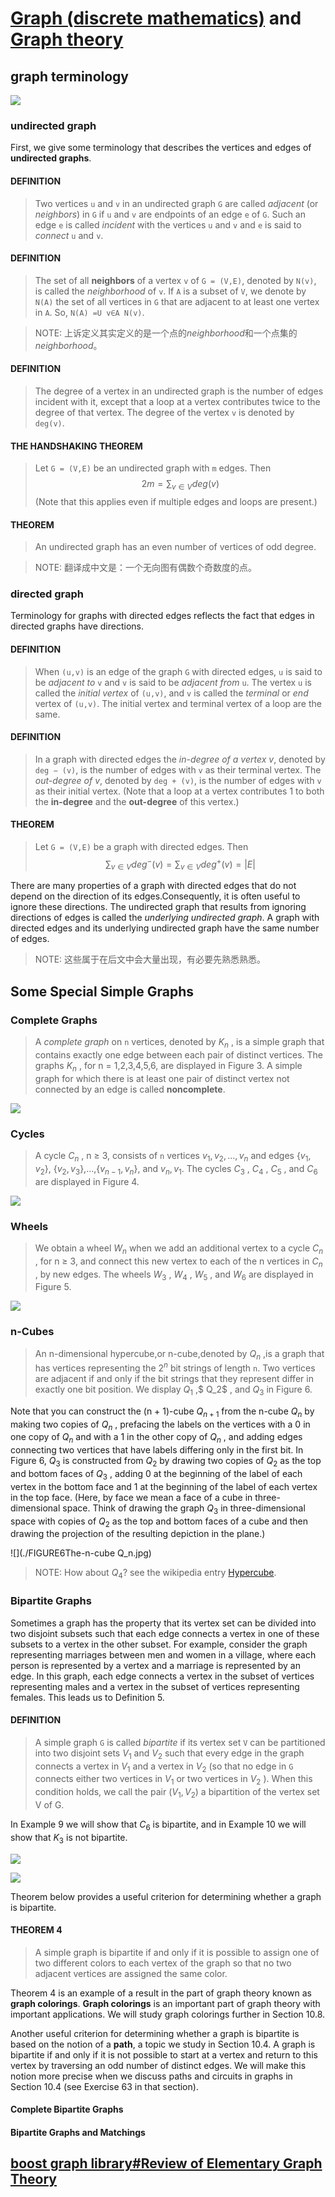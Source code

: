 # [Graph (discrete mathematics)](https://en.wikipedia.org/wiki/Graph_(discrete_mathematics)) and [Graph theory](https://en.wikipedia.org/wiki/Graph_theory)

## graph terminology

![](./TABLE1-Graph-Terminology.jpg)



### undirected graph

First, we give some terminology that describes the vertices and edges of **undirected graphs**.

#### DEFINITION

> Two vertices `u` and `v` in an undirected graph `G` are called *adjacent* (or *neighbors*) in `G` if `u` and `v` are endpoints of an edge `e` of `G`. Such an edge `e` is called *incident* with the vertices `u` and `v` and `e` is said to *connect* `u` and `v`.

#### DEFINITION

> The set of all **neighbors** of a vertex `v` of `G = (V,E)`, denoted by `N(v)`, is called the *neighborhood* of `v`. If `A` is a subset of `V`, we denote by `N(A)` the set of all vertices in `G` that are adjacent to at least one vertex in `A`. So, `N(A) =U v∈A N(v)`.

> NOTE: 上诉定义其实定义的是一个点的*neighborhood*和一个点集的*neighborhood*。

#### DEFINITION

> The degree of a vertex in an undirected graph is the number of edges incident with it, except that a loop at a vertex contributes twice to the degree of that vertex. The degree of the vertex `v` is denoted by `deg(v)`.



#### THE HANDSHAKING THEOREM

> Let `G = (V,E)` be an undirected graph with `m` edges. Then
> $$
> 2m = \sum_{v \in V} deg(v)
> $$
> (Note that this applies even if multiple edges and loops are present.)



#### THEOREM

> An undirected graph has an even number of vertices of odd degree.

> NOTE: 翻译成中文是：一个无向图有偶数个奇数度的点。





### directed graph

Terminology for graphs with directed edges reflects the fact that edges in directed graphs have directions.

#### DEFINITION

> When `(u,v)` is an edge of the graph `G` with directed edges, `u` is said to be *adjacent to* `v` and `v` is said to be *adjacent from* `u`. The vertex `u` is called the *initial vertex* of `(u,v)`, and `v` is called the *terminal* or *end* vertex of `(u,v)`. The initial vertex and terminal vertex of a loop are the same.

#### DEFINITION

> In a graph with directed edges the *in-degree of a vertex v*, denoted by `deg − (v)`, is the number
> of edges with `v` as their terminal vertex. The *out-degree of v*, denoted by `deg + (v)`, is the number of edges with `v` as their initial vertex. (Note that a loop at a vertex contributes 1 to both the **in-degree** and the **out-degree** of this vertex.)

#### THEOREM

> Let `G = (V,E)` be a graph with directed edges. Then
> $$
> \sum_{v \in V} deg^-(v) = \sum_{v \in V} deg^+(v)=|E|
> $$


There are many properties of a graph with directed edges that do not depend on the direction of its edges.Consequently, it is often useful to ignore these directions. The undirected graph that results from ignoring directions of edges is called the *underlying undirected graph*. A graph with directed edges and its underlying undirected graph have the same number of edges.



> NOTE: 这些属于在后文中会大量出现，有必要先熟悉熟悉。





## Some Special Simple Graphs

### Complete Graphs

> A *complete graph* on `n` vertices, denoted by $K_n$ , is a simple graph that contains exactly one edge between each pair of distinct vertices. The graphs $K_n$ , for n = 1,2,3,4,5,6, are displayed in Figure 3. A simple graph for which there is at least one pair of distinct vertex not connected by an edge is called **noncomplete**.

![](./FIGURE3-The-Graphs-K_n-for-1≤n≤6..jpg)



### Cycles

> A cycle $C_n$ , n ≥ 3, consists of `n` vertices $v_1 ,v_2 ,...,v_n$ and edges $\{v_1 ,v_2 \}$, $\{v_2 ,v_3 \}$,...,$\{v_{n−1} ,v_n \}$, and ${v_n ,v_1 }$. The cycles $C_3$ , $C_4$ , $C_5$ , and $C_6$ are displayed in Figure 4.

![](./FIGURE4The-Cycles-C3-C4-C5-and-C6.jpg)



### Wheels

> We obtain a wheel $W_n$ when we add an additional vertex to a cycle $C_n$ , for n ≥ 3, and connect this new vertex to each of the n vertices in $C_n$ , by new edges. The wheels $W_3$ , $W_4$ , $W_5$ , and $W_6$ are displayed in Figure 5.

![](./FIGURE5The-Wheels-W3-W4-W5-and-W6.jpg)



### n-Cubes

> An n-dimensional hypercube,or n-cube,denoted by $Q_n$ ,is a graph that has vertices representing the $2^n$ bit strings of length `n`. Two vertices are adjacent if and only if the bit strings that they represent differ in exactly one bit position. We display $Q_1$ ,$ Q_2$ , and $Q_3$ in Figure 6.

Note that you can construct the (n + 1)-cube $Q_{n+1}$ from the n-cube $Q_n$ by making two copies of $Q_n$ , prefacing the labels on the vertices with a 0 in one copy of $Q_n$ and with a 1 in the other copy of $Q_n$ , and adding edges connecting two vertices that have labels differing only in the first bit. In Figure 6, $Q_ 3$ is constructed from $Q_2$ by drawing two copies of $Q_2$ as the top and bottom faces of $Q_3$ , adding 0 at the beginning of the label of each vertex in the bottom face and 1 at the beginning of the label of each vertex in the top face. (Here, by face we mean a face of a cube in three-dimensional space. Think of drawing the graph $Q_3$ in three-dimensional space with copies of $Q_2$ as the top and bottom faces of a cube and then drawing the projection of the resulting depiction in the plane.)

![](./FIGURE6The-n-cube Q_n.jpg)

> NOTE: How about $Q_4$? see the wikipedia entry [Hypercube](https://en.wikipedia.org/wiki/Hypercube).





### Bipartite Graphs

Sometimes a graph has the property that its vertex set can be divided into two disjoint subsets such that each edge connects a vertex in one of these subsets to a vertex in the other subset. For example, consider the graph representing marriages between men and women in a village, where each person is represented by a vertex and a marriage is represented by an edge. In this graph, each edge connects a vertex in the subset of vertices representing males and a vertex in the subset of vertices representing females. This leads us to Definition 5.

#### DEFINITION

> A simple graph `G` is called *bipartite* if its vertex set `V` can be partitioned into two disjoint sets $V_1$ and $V_2$ such that every edge in the graph connects a vertex in $V_1$ and a vertex in $V_2$ (so that no edge in `G` connects either two vertices in $V_1$ or two vertices in $V_2$ ). When this condition holds, we call the pair $(V_1 ,V_2 )$ a bipartition of the vertex set V of G.

In Example 9 we will show that $C_6$ is bipartite, and in Example 10 we will show that $K_3$ is not bipartite.

![](./FIGURE7Showing-That-C_6-Is-bipartite.jpg)

![](./FIGURE8The-Undirected-Graphs-G-and-H.jpg)

Theorem below provides a useful criterion for determining whether a graph is bipartite.

#### THEOREM 4

> A simple graph is bipartite if and only if it is possible to assign one of two different colors to
> each vertex of the graph so that no two adjacent vertices are assigned the same color.



Theorem 4 is an example of a result in the part of graph theory known as **graph colorings**. **Graph colorings** is an important part of graph theory with important applications. We will study graph colorings further in Section 10.8.

Another useful criterion for determining whether a graph is bipartite is based on the notion of a **path**, a topic we study in Section 10.4. A graph is bipartite if and only if it is not possible to start at a vertex and return to this vertex by traversing an odd number of distinct edges. We will make this notion more precise when we discuss paths and circuits in graphs in Section 10.4 (see Exercise 63 in that section).



#### Complete Bipartite Graphs



#### Bipartite Graphs and Matchings







## [boost graph library#Review of Elementary Graph Theory](https://www.boost.org/doc/libs/1_73_0/libs/graph/doc/graph_theory_review.html)